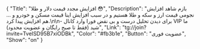 {
"Title": "افزایش مجدد قیمت دلار و طلا 😳",
"Description": "بازم شاهد افزایش نجومی قیمت ارز و سکه و طلا هستیم و در سبب افزایش اینا قیمت مسکن و خودرو و ... هم افزایش پیدا کرد.\n\n- برای دیدن تحلیل درست و بی نقض فورا وارد کانال VIP ما شید (فقط تا صبح رایگان و عضویت محدود)",
"Link": "tg://join?invite=TveISD95B7xiODBk",
"Color": "#fb3b1e",
"Button": "عضویت فوری",
"Show": "on"
}
